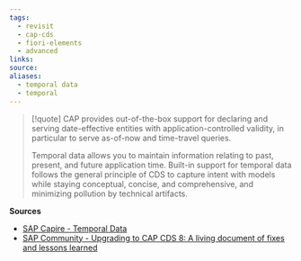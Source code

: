 ```yaml
---
tags:
  - revisit
  - cap-cds
  - fiori-elements
  - advanced
links:
source:
aliases:
  - temporal data
  - temporal
---
```

> [!quote]
> CAP provides out-of-the-box support for declaring and serving date-effective entities with application-controlled validity, in particular to serve as-of-now and time-travel queries.
> 
> Temporal data allows you to maintain information relating to past, present, and future application time. Built-in support for temporal data follows the general principle of CDS to capture intent with models while staying conceptual, concise, and comprehensive, and minimizing pollution by technical artifacts.

**Sources**
- [SAP Capire - Temporal Data](https://cap.cloud.sap/docs/guides/temporal-data)
- [SAP Community - Upgrading to CAP CDS 8: A living document of fixes and lessons learned](https://community.sap.com/t5/technology-blog-posts-by-members/upgrading-to-cap-cds-8-a-living-document-of-fixes-and-lessons-learned/ba-p/13955726)